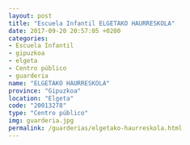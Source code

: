 ```yaml
---
layout: post
title: "Escuela Infantil ELGETAKO HAURRESKOLA"
date: 2017-09-20 20:57:05 +0200
categories:
- Escuela Infantil
- gipuzkoa
- elgeta
- Centro público
- guarderia
name: "ELGETAKO HAURRESKOLA"
province: "Gipuzkoa"
location: "Elgeta"
code: "20013278"
type: "Centro público"
img: guarderia.jpg
permalink: /guarderias/elgetako-haurreskola.html
---
```

